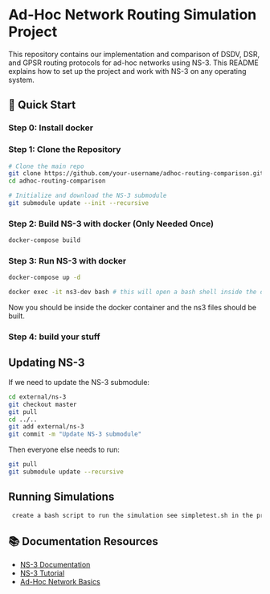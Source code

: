 # Ad-Hoc Network Routing Simulation Project

This repository contains our implementation and comparison of DSDV, DSR, and GPSR routing protocols for ad-hoc networks using NS-3. This README explains how to set up the project and work with NS-3 on any operating system.

## 🚀 Quick Start

### Step 0: Install docker 

### Step 1: Clone the Repository

```bash
# Clone the main repo
git clone https://github.com/your-username/adhoc-routing-comparison.git
cd adhoc-routing-comparison

# Initialize and download the NS-3 submodule
git submodule update --init --recursive
```

### Step 2: Build NS-3 with docker (Only Needed Once)
```bash
docker-compose build
```

### Step 3: Run NS-3 with docker
```bash
docker-compose up -d

docker exec -it ns3-dev bash # this will open a bash shell inside the docker container 

```
Now you should be inside the docker container and the ns3 files should be built. 

### Step 4: build your stuff 


## Updating NS-3

If we need to update the NS-3 submodule:

```bash
cd external/ns-3
git checkout master
git pull
cd ../..
git add external/ns-3
git commit -m "Update NS-3 submodule"
```

Then everyone else needs to run:

```bash
git pull
git submodule update --recursive
```

## Running Simulations

```bash
 create a bash script to run the simulation see simpletest.sh in the project root 
```

## 📚 Documentation Resources

- [NS-3 Documentation](https://www.nsnam.org/documentation/)
- [NS-3 Tutorial](https://www.nsnam.org/docs/tutorial/html/)
- [Ad-Hoc Network Basics](https://www.researchgate.net/publication/221454408_Wireless_Ad-Hoc_Networks_An_Overview)

